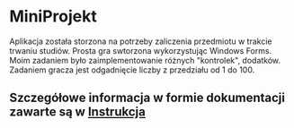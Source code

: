 # MiniProjekt
Aplikacja została storzona na potrzeby zaliczenia przedmiotu w trakcie trwaniu studiów. 
Prosta gra swtorzona wykorzystując Windows Forms. Moim zadaniem było zaimplementowanie różnych "kontrolek", dodatków.  Zadaniem gracza jest odgadnięcie liczby z przedziału od 1 do 100.

## Szczegółowe informacja w formie dokumentacji zawarte są w [Instrukcja](https://github.com/MaciejPozorski/MiniProjekt/blob/main/instrukcja.docx)
